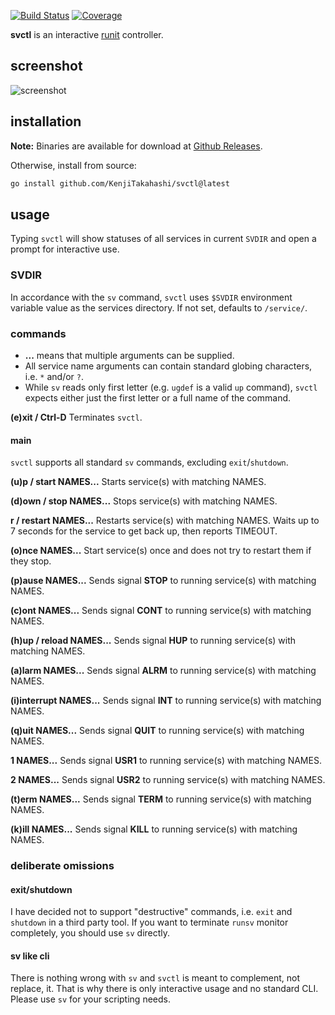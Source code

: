 [![Build Status](https://github.com/KenjiTakahashi/svctl/actions/workflows/tests.yml/badge.svg?branch=master)](https://github.com/KenjiTakahashi/svctl/actions/workflows/tests.yml) [![Coverage](https://kenjitakahashi.github.io/svctl/master/badge.svg)](https://kenjitakahashi.github.io/svctl/master/)

**svctl** is an interactive [runit](http://smarden.org/runit/) controller.

## screenshot

![screenshot](https://img.kenji.sx/svctl_static.png)

## installation

**Note:** Binaries are available for download at [Github Releases](https://github.com/KenjiTakahashi/svctl/releases).

Otherwise, install from source:

```bash
go install github.com/KenjiTakahashi/svctl@latest
```

## usage

Typing `svctl` will show statuses of all services in current `SVDIR` and open a prompt for interactive use.

### SVDIR

In accordance with the `sv` command, `svctl` uses `$SVDIR` environment variable value as the services directory. If not set, defaults to `/service/`.

### commands

* **...** means that multiple arguments can be supplied.
* All service name arguments can contain standard globing characters, i.e. `*` and/or `?`.
* While `sv` reads only first letter (e.g. `ugdef` is a valid `up` command), `svctl` expects either just the first letter or a full name of the command.

**(e)xit / Ctrl-D** Terminates `svctl`.

#### main

`svctl` supports all standard `sv` commands, excluding `exit`/`shutdown`.


**(u)p / start NAMES...** Starts service(s) with matching NAMES.

**(d)own / stop NAMES...** Stops service(s) with matching NAMES.

**r / restart NAMES...** Restarts service(s) with matching NAMES. Waits up to 7 seconds for the service to get back up, then reports TIMEOUT.

**(o)nce NAMES...** Start service(s) once and does not try to restart them if they stop.

**(p)ause NAMES...** Sends signal **STOP** to running service(s) with matching NAMES.

**\(c)ont NAMES...** Sends signal **CONT** to running service(s) with matching NAMES.

**(h)up / reload NAMES...** Sends signal **HUP** to running service(s) with matching NAMES.

**(a)larm NAMES...** Sends signal **ALRM** to running service(s) with matching NAMES.

**(i)interrupt NAMES...** Sends signal **INT** to running service(s) with matching NAMES.

**(q)uit NAMES...** Sends signal **QUIT** to running service(s) with matching NAMES.

**1 NAMES...** Sends signal **USR1** to running service(s) with matching NAMES.

**2 NAMES...** Sends signal **USR2** to running service(s) with matching NAMES.

**(t)erm NAMES...** Sends signal **TERM** to running service(s) with matching NAMES.

**(k)ill NAMES...** Sends signal **KILL** to running service(s) with matching NAMES.

### deliberate omissions

#### exit/shutdown

I have decided not to support "destructive" commands, i.e. `exit` and `shutdown` in a third party tool. If you want to terminate `runsv` monitor completely, you should use `sv` directly.

#### sv like cli

There is nothing wrong with `sv` and `svctl` is meant to complement, not replace, it. That is why there is only interactive usage and no standard CLI. Please use `sv` for your scripting needs.

